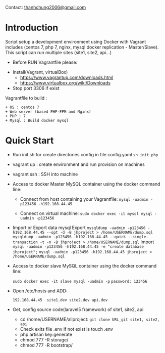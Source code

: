 Contact: thanhchung2006@gmail.com
# Introduction

Script setup a development environment using Docker with Vagrant includes (centos 7, php 7, nginx, mysql docker replication - Master/Slave). This script can run multiple sites (site1, site2, api...)

* Before RUN Vagrantfile please: 

+ Install(Vagrant, virtualBox)
	* https://www.vagrantup.com/downloads.html
	* https://www.virtualbox.org/wiki/Downloads
+ Stop port 3306 if exist

Vagrantfile to build : 

	+ OS : centos 7
	+ Web server (based PHP-FPM and Nginx)
	+ PHP : 7
	+ Mysql : Build docker mysql 

# Quick Start

+ Run init.sh for create directories config in file config.yaml
	`sh init.php`	
+ vagrant up : create environment and run provision on machines

+ vagrant ssh :  SSH into machine

+ Access to docker Master MySQL container using the docker command line:

	* Connect from host containing your Vagrantfile: `mysql -uadmin -p123456 -h192.168.44.45`
		
	* Connect on virtual machine: `sudo docker exec -it mysql mysql -uadmin -p123456`
+ Import or Export data mysql
Export
	`mysqldump -uadmin -p123456 -h192.168.44.45 --opt -d -B jhproject > /home/USERNAME/dump.sql `
	`mysqldump -uadmin -p123456 -h192.168.44.45 --quick --single-transaction -t -n -B jhproject > /home/USERNAME/dump.sql`
Import 
	`mysql -uadmin -p123456 -h192.168.44.45 -e "create database jhproject";`
	`mysql -uadmin -p123456 -h192.168.44.45 jhproject < /home/USERNAME/dump.sql`
 
+ Access to docker slave MySQL container using the docker command line:

	`sudo docker exec -it slave mysql -uadmin -p`
	`password: 123456`

+ Open /etc/hosts and ADD:

	`192.168.44.45  site1.dev site2.dev api.dev`
	
+ Get, config source code(laravel5 framework) of site1, site2, api
	* cd /home/USERNAME/allproject: `git clone URL_git site1, site2, api`
	* Check exits file .env if not exist is touch .env 
	* php artisan key:generate
	* chmod 777 -R storage/
	* chmod 777 -R bootstrap/

